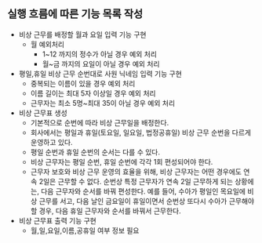 ## 실행 흐름에 따른 기능 목록 작성

- 비상 근무를 배정할 월과 요일 입력 기능 구현
    - 월 예외처리
        - 1~12 까지의 정수가 아닐 경우 예외 처리
        - 월~금 까지의 요일이 아닐 경우 예외 처리
- 평일,휴일 비상 근무 순번대로 사원 닉네임 입력 기능 구현
    - 중복되는 이름이 있을 경우 예외 처리
    - 이름 길이는 최대 5자 이상일 경우 예외 처리
    - 근무자는 최소 5명~최대 35이 아닐 경우 예외 처리
- 비상 근무표 생성
    - 기본적으로 순번에 따라 비상 근무일을 배정한다.
    - 회사에서는 평일과 휴일(토요일, 일요일, 법정공휴일) 비상 근무 순번을 다르게 운영하고 있다.
    - 평일 순번과 휴일 순번의 순서는 다를 수 있다.
    - 비상 근무자는 평일 순번, 휴일 순번에 각각 1회 편성되어야 한다.
    - 근무자 보호와 비상 근무 운영의 효율을 위해, 비상 근무자는 어떤 경우에도 연속 2일은 근무할 수 없다.
      순번상 특정 근무자가 연속 2일 근무하게 되는 상황에는, 다음 근무자와 순서를 바꿔 편성한다.
      예를 들어, 수아가 평일인 목요일에 비상 근무를 서고, 다음 날인 금요일이 휴일이면서 순번상 또다시 수아가 근무해야 할 경우,
      다음 휴일 근무자와 순서를 바꿔서 근무한다.
- 비상 근무표 출력 기능 구현
    - 월,일,요일,이름,공휴일 여부 정보 필요